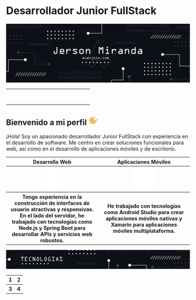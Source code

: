 <html lang="es">
<body>
  <h1>Desarrollador Junior FullStack</h1>
  <img src="https://github.com/Jerson-Miranda/Jerson-Miranda/blob/main/presentation_banner.png" alt="Banner">
  <!-- Redes Sociales -->
  <table width="100%">
    <tbody>
      <tr>
        <!-- Linkedin -->
        <th width="20%" colspan="1">
          <a href="https://www.linkedin.com/in/jerson-miranda-b47b3126b/" target="_blank"> 
            <img src="https://github.com/Jerson-Miranda/Jerson-Miranda/blob/main/linkedin_480px.png" alt="linkedin" width="32px">
          </a>
        </th>
        <!-- Facebook -->
        <th width="20%" colspan="1">
          <a href="https://www.facebook.com/jersonraimirandadiaz" target="_blank"> 
            <img src="https://github.com/Jerson-Miranda/Jerson-Miranda/blob/main/Facebook_480px.png" alt="facebook" width="32px">
          </a>
        </th>
        <!-- Instagram -->
        <th width="20%" colspan="1">
          <a href="https://www.instagram.com/jersonmiranda/" target="_blank"> 
            <img src="https://github.com/Jerson-Miranda/Jerson-Miranda/blob/main/Instagram_480px.png" alt="instagram" width="32px">
          </a>
        </th>
        <!-- X -->
        <th width="20%" colspan="1">
          <a href="https://example.com" target="_blank"> 
            <img src="https://github.com/Jerson-Miranda/Jerson-Miranda/blob/main/Close_480px.png" alt="x" width="32px">
          </a>
        </th>
        <!-- TikTok -->
        <th width="20%" colspan="1">
          <a href="https://www.tiktok.com/jersonmiranda/" target="_blank"> 
            <img src="https://github.com/Jerson-Miranda/Jerson-Miranda/blob/main/tiktok_480px.png" alt="tiktok" width="32px">
          </a>
        </th>
      </tr>
    </tbody>
  </table>

  <!-- Introduccion -->
  <div>
    <h2>Bienvenido a mi perfil  <img src="https://github.com/Jerson-Miranda/Jerson-Miranda/blob/main/hi_480px.png" alt="hi" width="26px"></h2>
    <p>¡Hola! Soy un apasionado desarrollador Junior FullStack con experiencia en el desarrollo de software. Me centro en crear soluciones funcionales para web, así como en el desarrollo de aplicaciones móviles y de escritorio.</p>
    <table>
      <tbody>
        <tr>
          <th width="50%" colspan="2">Desarrollo Web</th>
          <th width="50%" colspan="2">Aplicaciones Móviles</th>
        </tr>
        <tr>
          <th width="50%" colspan="2"><img src="https://github.com/Jerson-Miranda/Jerson-Miranda/blob/main/web_480px.png" alt="web" width="60px"></th>
          <th width="50%" colspan="2"><img src="https://github.com/Jerson-Miranda/Jerson-Miranda/blob/main/Smartphone_480px.png" alt="mobile" width="60px"></th>
        </tr>
        <tr>
          <th width="50%" colspan="2">Tengo experiencia en la construcción de interfaces de usuario atractivas y responsivas. En el lado del servidor, he trabajado con tecnologías como Node.js y Spring Boot para desarrollar APIs y servicios web robustos.</th>
          <th width="50%" colspan="2">He trabajado con tecnologías como Android Studio para crear aplicaciones móviles nativas y Xamarin para aplicaciones móviles multiplataforma.</th>
        </tr>
      </tbody>
    </table>
  </div>
   <!-- Tecnologias -->
   <div>
    <img src="https://github.com/Jerson-Miranda/Jerson-Miranda/blob/main/tec_banner.png" alt="Banner">
   <table width="100%">
    <tbody>
      <tr>
        <th width="50%" colspan="1">1</th>
        <th width="50%" colspan="1">2</th>
      </tr>
      <tr>
        <th width="50%" colspan="1">3</th>
        <th width="50%" colspan="1">4</th>
      </tr>
    </tbody>
  </table>

  </div>
   <!-- Front -->
   <!-- Back -->



  <!-- Detalles adicionales -->
  
</body>
</html>
